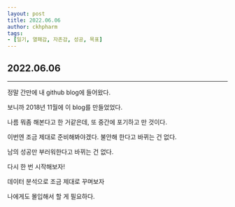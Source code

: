 ```yaml
---
layout: post
title: 2022.06.06
author: ckhpharm
tags:
- [일기, 열패감, 자존감, 성공, 목표]
---
```


## 2022.06.06


-----

정말 간만에 내 github blog에 들어왔다.

보니까 2018년 11월에 이 blog를 만들었었다.

나름 뭐좀 해본다고 한 거같은데, 또 중간에 포기하고 만 것이다.

이번엔 조금 제대로 준비해봐야겠다. 불안해 한다고 바뀌는 건 없다.

남의 성공만 부러워한다고 바뀌는 건 없다.

다시 한 번 시작해보자!

데이터 분석으로 조금 제대로 꾸며보자

나에게도 몰입해서 할 게 필요하다.


